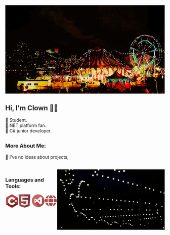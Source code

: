 <img src = "https://github.com/SoSadClown/ProjectAssets/blob/main/mainPic%20(1).gif?raw=true" width="940px">

## Hi, I'm Clown 🤡🖖
<!--🔴🔺🔻🧧❗❓⭕🍎🍒😡❤️🎪-->
🎪 Student.<br> 🎪.NET platform fan.<br>🎪 C# junior developer.
##

###  More About Me:

🎪 I've no ideas about projects;

<br>

<img align="right" alt="GIF" src="https://github.com/SoSadClown/ProjectAssets/blob/main/mainPic%20(2).gif?raw=true" width="340px"/>
  
### Languages and Tools:

<a href="https://docs.microsoft.com/ru-ru/dotnet/csharp/" target="_blank"> <img align="left" src="https://github.com/LizaPervokursnica/LizaPervokursnica/blob/main/assets/images/c-sharp.png?raw=true" alt="С#" height="42px"/> </a> 

<a href="https://developer.mozilla.org/ru/docs/Learn/HTML/Introduction_to_HTML" target="_blank"> <img align="left" src="https://github.com/LizaPervokursnica/LizaPervokursnica/blob/main/assets/icons/html.png?raw=true" alt="tensorflow" height="42px"/> </a> 

<a href = "https://visualstudio.microsoft.com/ru/"><img align="left" src="https://github.com/LizaPervokursnica/LizaPervokursnica/blob/main/assets/icons/visual-studio.png?raw=true" alt="tensorflow" height="40px"/> </a> 

<a href="https://docs.microsoft.com/ru-ru/aspnet/core/blazor/?view=aspnetcore-6.0" target="_blank"> <img align="left" src="https://github.com/LizaPervokursnica/LizaPervokursnica/blob/main/assets/icons/web.png?raw=true" alt="tensorflow" height="40px"/> </a> 


<br>
<br>
<br>

<!--  ### My Projects

<table>
    <tr>
        <td align="center" colspan="2">
        Programming chellenges
        </td>
    </tr>
    <tr>
        <td width="40px" height="40px" ><img src="https://github.com/LizaPervokursnica/LizaPervokursnica/blob/main/assets/icons/api.png?raw=true" alt="API_Icon"></td>
        <td><a href="https://github.com/LizaPervokursnica/RandomDudeAPI">Person info generation (Web API)</a></td>
    </tr>
    <tr>
        <td><img src="https://github.com/LizaPervokursnica/LizaPervokursnica/blob/main/assets/icons/keyboard-key-f.png?raw=true" alt="KeyPressBot_Icon"></td>
        <td><a href="">Key press bot (Win Forms)</a></td>
    </tr>
</table> -->

<!-- <a href="https://github.com/LizaPervokursnica/Cursovaya" target="_blank"> <img alt="artistify" src="https://github.com/LizaPervokursnica/LizaPervokursnica/blob/main/assets/images/hotelOWO.png?raw=true" height="68" align="left"> </a> -->
